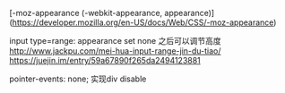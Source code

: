 [-moz-appearance (-webkit-appearance, appearance)]
(https://developer.mozilla.org/en-US/docs/Web/CSS/-moz-appearance)

input type=range: appearance set none 之后可以调节高度
<http://www.jackpu.com/mei-hua-input-range-jin-du-tiao/>
<https://juejin.im/entry/59a67890f265da2494123881>

pointer-events: none; 实现div disable
